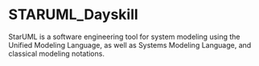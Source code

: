 # STARUML_Dayskill
StarUML is a software engineering tool for system modeling using the Unified Modeling Language, as well as Systems Modeling Language, and classical modeling notations.

